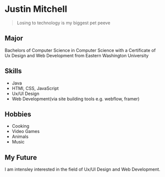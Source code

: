 # Justin Mitchell

> Losing to technology is my biggest pet peeve

## Major
Bachelors of Computer Science in Computer Science with a Certificate of Ux Design and Web Development from Eastern Washington University

## Skills
* Java
* HTMl, CSS, JavaScript
* Ux/UI Design
* Web Development(via site building tools e.g. webflow, framer)

## Hobbies
* Cooking
* Video Games
* Animals
* Music

## My Future
I am intensley interested in the field of Ux/UI Design and Web Development.